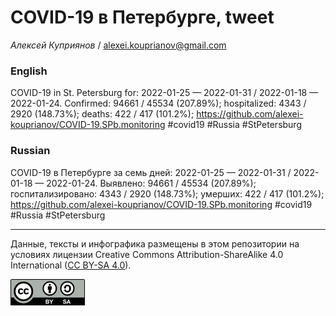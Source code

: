 COVID-19 в Петербурге, tweet
============================

*Алексей Куприянов* /
<a href="mailto:alexei.kouprianov@gmail.com" class="email">alexei.kouprianov@gmail.com</a>

### English

COVID-19 in St. Petersburg for: 2022-01-25 — 2022-01-31 / 2022-01-18 —
2022-01-24. Сonfirmed: 94661 / 45534 (207.89%); hospitalized: 4343 /
2920 (148.73%); deaths: 422 / 417 (101.2%);
<a href="https://github.com/alexei-kouprianov/COVID-19.SPb.monitoring" class="uri">https://github.com/alexei-kouprianov/COVID-19.SPb.monitoring</a>
\#covid19 \#Russia \#StPetersburg

### Russian

COVID-19 в Петербурге за семь дней: 2022-01-25 — 2022-01-31 / 2022-01-18
— 2022-01-24. Выявлено: 94661 / 45534 (207.89%); госпитализировано: 4343
/ 2920 (148.73%); умерших: 422 / 417 (101.2%);
<a href="https://github.com/alexei-kouprianov/COVID-19.SPb.monitoring" class="uri">https://github.com/alexei-kouprianov/COVID-19.SPb.monitoring</a>
\#covid19 \#Russia \#StPetersburg

------------------------------------------------------------------------

Данные, тексты и инфографика размещены в этом репозитории на условиях
лицензии Creative Commons Attribution-ShareAlike 4.0 International ([CC
BY-SA 4.0](https://creativecommons.org/licenses/by-sa/4.0/)).

![](../misc/CC-BY-SA-icon.png "CC-BY-SA")

